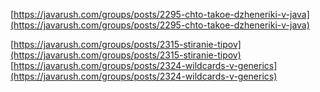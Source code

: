 [https://javarush.com/groups/posts/2295-chto-takoe-dzheneriki-v-java](https://javarush.com/groups/posts/2295-chto-takoe-dzheneriki-v-java)

[https://javarush.com/groups/posts/2315-stiranie-tipov](https://javarush.com/groups/posts/2315-stiranie-tipov) [https://javarush.com/groups/posts/2324-wildcards-v-generics](https://javarush.com/groups/posts/2324-wildcards-v-generics)